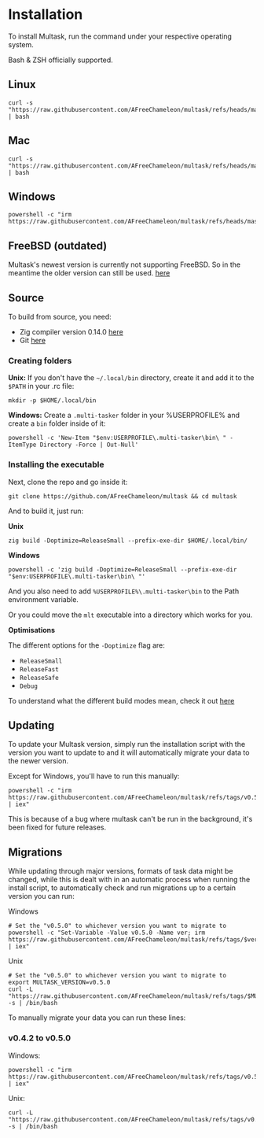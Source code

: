 # Installation

To install Multask, run the command under your respective operating system.

Bash & ZSH officially supported.

## Linux
```
curl -s "https://raw.githubusercontent.com/AFreeChameleon/multask/refs/heads/master/docs/_install/v0.5.0/linux.sh" | bash
```

## Mac
```
curl -s "https://raw.githubusercontent.com/AFreeChameleon/multask/refs/heads/master/docs/_install/v0.5.0/macos.sh" | bash
```

## Windows
```
powershell -c "irm https://raw.githubusercontent.com/AFreeChameleon/multask/refs/heads/master/docs/_install/v0.5.0/win.ps1|iex"
```

## FreeBSD (outdated)

Multask's newest version is currently not supporting FreeBSD. So in the meantime the older version can still be used. [here](https://github.com/AFreeChameleon/multask/releases/tag/v0.2.0)

## Source

To build from source, you need:

- Zig compiler version 0.14.0 [here](https://ziglang.org/download/#release-0.14.0)
- Git [here](https://git-scm.com/downloads)

### Creating folders
**Unix:** If you don't have the `~/.local/bin` directory, create it and add it to the `$PATH` in your .rc file:
```
mkdir -p $HOME/.local/bin
```

**Windows:** Create a `.multi-tasker` folder in your %USERPROFILE% and create a `bin` folder inside of it:
```
powershell -c 'New-Item "$env:USERPROFILE\.multi-tasker\bin\ " -ItemType Directory -Force | Out-Null'
```

### Installing the executable
Next, clone the repo and go inside it:
```
git clone https://github.com/AFreeChameleon/multask && cd multask
```

And to build it, just run:

**Unix**
```
zig build -Doptimize=ReleaseSmall --prefix-exe-dir $HOME/.local/bin/
```

**Windows**
```
powershell -c 'zig build -Doptimize=ReleaseSmall --prefix-exe-dir "$env:USERPROFILE\.multi-tasker\bin\ "'
```
And you also need to add `%USERPROFILE%\.multi-tasker\bin` to the Path environment variable.

Or you could move the `mlt` executable into a directory which works for you.

**Optimisations**

The different options for the `-Doptimize` flag are:

- `ReleaseSmall`
- `ReleaseFast`
- `ReleaseSafe`
- `Debug`

To understand what the different build modes mean, check it out [here](https://zig.guide/build-system/build-modes/)

## Updating

To update your Multask version, simply run the installation script with the version you want to update to and
it will automatically migrate your data to the newer version.

Except for Windows, you'll have to run this manually:

```
powershell -c "irm https://raw.githubusercontent.com/AFreeChameleon/multask/refs/tags/v0.5.0/docs/_install/migration/v0.5.0/win.ps1 | iex"
```

This is because of a bug where multask can't be run in the background, it's been fixed for future releases.

## Migrations

While updating through major versions, formats of task data might be changed, while this is dealt with in an automatic process when running the install script,
to automatically check and run migrations up to a certain version you can run:

Windows
```
# Set the "v0.5.0" to whichever version you want to migrate to
powershell -c "Set-Variable -Value v0.5.0 -Name ver; irm https://raw.githubusercontent.com/AFreeChameleon/multask/refs/tags/$ver/docs/_install/migration/check_migrations.ps1 | iex"
```

Unix
```
# Set the "v0.5.0" to whichever version you want to migrate to
export MULTASK_VERSION=v0.5.0
curl -L "https://raw.githubusercontent.com/AFreeChameleon/multask/refs/tags/$MULTASK_VERSION/docs/_install/migration/check_migrations.sh" -s | /bin/bash
```

To manually migrate your data you can run these lines:

### v0.4.2 to v0.5.0
Windows:
```
powershell -c "irm https://raw.githubusercontent.com/AFreeChameleon/multask/refs/tags/v0.5.0/docs/_install/migration/v0.5.0/win.ps1 | iex"
```
Unix:
```
curl -L "https://raw.githubusercontent.com/AFreeChameleon/multask/refs/tags/v0.5.0/docs/_install/migration/v0.5.0/linux.sh" -s | /bin/bash
```
